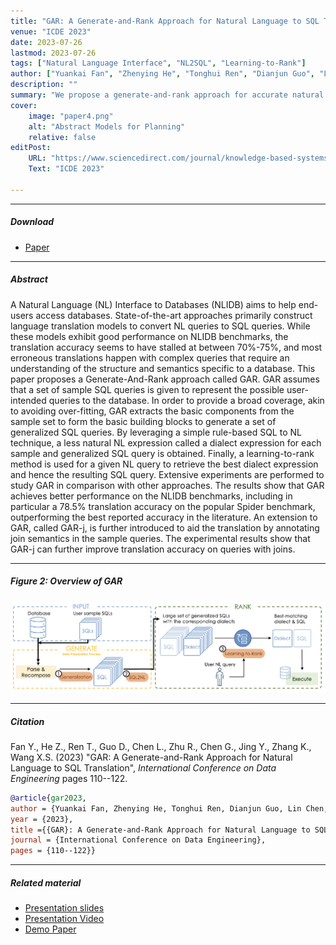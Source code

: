 ```yaml
---
title: "GAR: A Generate-and-Rank Approach for Natural Language to SQL Translation" 
venue: "ICDE 2023"
date: 2023-07-26
lastmod: 2023-07-26
tags: ["Natural Language Interface", "NL2SQL", "Learning-to-Rank"]
author: ["Yuankai Fan", "Zhenying He", "Tonghui Ren", "Dianjun Guo", "Lin Chen", "Ruisi Zhu", "Guanduo Chen", "Yinan Jing", "Kai Zhang", "X. Sean Wang"]
description: "" 
summary: "We propose a generate-and-rank approach for accurate natural language to SQL translation."
cover:
    image: "paper4.png"
    alt: "Abstract Models for Planning"
    relative: false
editPost:
    URL: "https://www.sciencedirect.com/journal/knowledge-based-systems"
    Text: "ICDE 2023"

---
```


---

##### Download

+ [Paper](paper4.pdf)
<!-- + [Code and data](https://github.com/pmichaillat/feru) -->

---

##### Abstract

A Natural Language (NL) Interface to Databases (NLIDB) aims to help end-users access databases. State-of-the-art approaches primarily construct language translation models to convert NL queries to SQL queries. While these models exhibit good performance on NLIDB benchmarks, the translation accuracy seems to have stalled at between 70%-75%, and most erroneous translations happen with complex queries that require an understanding of the structure and semantics specific to a database. This paper proposes a Generate-And-Rank approach called GAR. GAR assumes that a set of sample SQL queries is given to represent the possible user-intended queries to the database. In order to provide a broad coverage, akin to avoiding over-fitting, GAR extracts the basic components from the sample set to form the basic building blocks to generate a set of generalized SQL queries. By leveraging a simple rule-based SQL to NL technique, a less natural NL expression called a dialect expression for each sample and generalized SQL query is obtained. Finally, a learning-to-rank method is used for a given NL query to retrieve the best dialect expression and hence the resulting SQL query. Extensive experiments are performed to study GAR in comparison with other approaches. The results show that GAR achieves better performance on the NLIDB benchmarks, including in particular a 78.5% translation accuracy on the popular Spider benchmark, outperforming the best reported accuracy in the literature. An extension to GAR, called GAR-j, is further introduced to aid the translation by annotating join semantics in the sample queries. The experimental results show that GAR-j can further improve translation accuracy on queries with joins.

---

##### Figure 2: Overview of GAR

![](paper4.png)

---

##### Citation

Fan Y., He Z., Ren T., Guo D., Chen L., Zhu R., Chen G., Jing Y., Zhang K., Wang X.S. (2023) "GAR: A Generate-and-Rank Approach for Natural Language to SQL Translation", *International Conference on Data Engineering* pages 110--122.

```BibTeX
@article{gar2023,
author = {Yuankai Fan, Zhenying He, Tonghui Ren, Dianjun Guo, Lin Chen, Ruisi Zhu, Guanduo Chen, Yinan Jing, Kai Zhang and X.Sean Wang},
year = {2023},
title ={{GAR}: A Generate-and-Rank Approach for Natural Language to SQL Translation},
journal = {International Conference on Data Engineering},
pages = {110--122}}
```

---

##### Related material

+ [Presentation slides](presentation4.pdf)
+ [Presentation Video](https://youtu.be/KLPuQmgHxUY)
+ [Demo Paper](demo_paper4.pdf)
